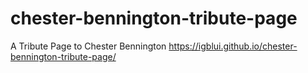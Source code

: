 # chester-bennington-tribute-page
A Tribute Page to Chester Bennington
https://igblui.github.io/chester-bennington-tribute-page/
